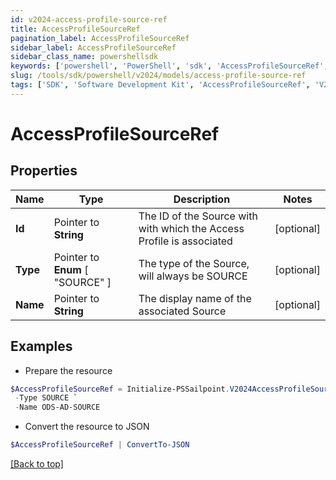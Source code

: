 ```yaml
---
id: v2024-access-profile-source-ref
title: AccessProfileSourceRef
pagination_label: AccessProfileSourceRef
sidebar_label: AccessProfileSourceRef
sidebar_class_name: powershellsdk
keywords: ['powershell', 'PowerShell', 'sdk', 'AccessProfileSourceRef', 'V2024AccessProfileSourceRef'] 
slug: /tools/sdk/powershell/v2024/models/access-profile-source-ref
tags: ['SDK', 'Software Development Kit', 'AccessProfileSourceRef', 'V2024AccessProfileSourceRef']
---
```



# AccessProfileSourceRef

## Properties

Name | Type | Description | Notes
------------ | ------------- | ------------- | -------------
**Id** |  Pointer to **String** | The ID of the Source with with which the Access Profile is associated | [optional] 
**Type** |  Pointer to  **Enum** [  "SOURCE" ] | The type of the Source, will always be SOURCE | [optional] 
**Name** |  Pointer to **String** | The display name of the associated Source | [optional] 

## Examples

- Prepare the resource
```powershell
$AccessProfileSourceRef = Initialize-PSSailpoint.V2024AccessProfileSourceRef  -Id 2c91809773dee3610173fdb0b6061ef4 `
 -Type SOURCE `
 -Name ODS-AD-SOURCE
```

- Convert the resource to JSON
```powershell
$AccessProfileSourceRef | ConvertTo-JSON
```


[[Back to top]](#) 

